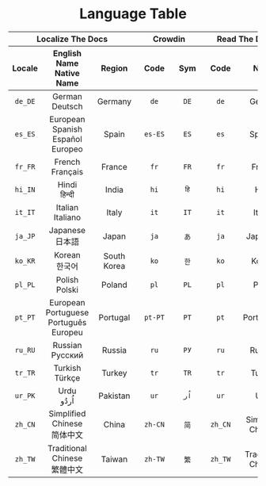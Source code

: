 <div align="center">
<h1>Language Table</h1>
</div>

<div align="center">
<table>
  <thead>
    <tr>
      <th rowspan="1" colspan="3" align="center" style="text-align: center"><div>Localize The Docs</div></th>
      <th rowspan="1" colspan="2" align="center" style="text-align: center"><div>Crowdin</div></th>
      <th rowspan="1" colspan="2" align="center" style="text-align: center"><div>Read The Docs</div></th>
    </tr>
    <tr>
      <!-- Localize The Docs -->
      <th rowspan="1" colspan="1" align="center" style="text-align: center"><div>Locale</div></th>
      <th rowspan="1" colspan="1" align="center" style="text-align: center"><div>
        <div>English Name</div>
        <div>Native Name</div>
      </div></th>
      <th rowspan="1" colspan="1" align="center" style="text-align: center"><div>&nbsp;&nbsp;Region&nbsp;&nbsp;</div></th>
      <!-- Crowdin -->
      <th rowspan="1" colspan="1" align="center" style="text-align: center"><div>&nbsp;&nbsp;Code&nbsp;&nbsp;</div></th>
      <th rowspan="1" colspan="1" align="center" style="text-align: center"><div>&nbsp;Sym&nbsp;</div></th>
      <!-- Read The Docs -->
      <th rowspan="1" colspan="1" align="center" style="text-align: center"><div>&nbsp;&nbsp;Code&nbsp;&nbsp;</div></th>
      <th rowspan="1" colspan="1" align="center" style="text-align: center"><div>&nbsp;&nbsp;Name&nbsp;&nbsp;</div></th>
    </tr>
  </thead>
  <tbody>
    <tr>
      <td rowspan="1" colspan="1" align="center" style="text-align: center"><div class="ltd-code"><code>de_DE</code></div></td>
      <td rowspan="1" colspan="1" align="center" style="text-align: center"><div class="ltd-name">
        <div class="ltd-name-english">German</div>
        <div class="ltd-name-native">Deutsch</div>
      </div></td>
      <td rowspan="1" colspan="1" align="center" style="text-align: center"><div class="ltd-region">Germany</div></td>
      <td rowspan="1" colspan="1" align="center" style="text-align: center"><div class="crowdin-code"><code>de</code></div></td>
      <td rowspan="1" colspan="1" align="center" style="text-align: center"><div class="crowdin-sym"><code>DE</code></div></td>
      <td rowspan="1" colspan="1" align="center" style="text-align: center"><div class="rtd-code"><code>de</code></div></td>
      <td rowspan="1" colspan="1" align="center" style="text-align: center"><div class="rtd-name">German</div></td>
    </tr>
    <tr>
      <td rowspan="1" colspan="1" align="center" style="text-align: center"><div class="ltd-code"><code>es_ES</code></div></td>
      <td rowspan="1" colspan="1" align="center" style="text-align: center"><div class="ltd-name">
        <div class="ltd-name-english">European Spanish</div>
        <div class="ltd-name-native">Español Europeo</div>
      </div></td>
      <td rowspan="1" colspan="1" align="center" style="text-align: center"><div class="ltd-region">Spain</div></td>
      <td rowspan="1" colspan="1" align="center" style="text-align: center"><div class="crowdin-code"><code>es-ES</code></div></td>
      <td rowspan="1" colspan="1" align="center" style="text-align: center"><div class="crowdin-sym"><code>ES</code></div></td>
      <td rowspan="1" colspan="1" align="center" style="text-align: center"><div class="rtd-code"><code>es</code></div></td>
      <td rowspan="1" colspan="1" align="center" style="text-align: center"><div class="rtd-name">Spanish</div></td>
    </tr>
    <tr>
      <td rowspan="1" colspan="1" align="center" style="text-align: center"><div class="ltd-code"><code>fr_FR</code></div></td>
      <td rowspan="1" colspan="1" align="center" style="text-align: center"><div class="ltd-name">
        <div class="ltd-name-english">French</div>
        <div class="ltd-name-native">Français</div>
      </div></td>
      <td rowspan="1" colspan="1" align="center" style="text-align: center"><div class="ltd-region">France</div></td>
      <td rowspan="1" colspan="1" align="center" style="text-align: center"><div class="crowdin-code"><code>fr</code></div></td>
      <td rowspan="1" colspan="1" align="center" style="text-align: center"><div class="crowdin-sym"><code>FR</code></div></td>
      <td rowspan="1" colspan="1" align="center" style="text-align: center"><div class="rtd-code"><code>fr</code></div></td>
      <td rowspan="1" colspan="1" align="center" style="text-align: center"><div class="rtd-name">French</td>
    </tr>
    <tr>
      <td rowspan="1" colspan="1" align="center" style="text-align: center"><div class="ltd-code"><code>hi_IN</code></div></td>
      <td rowspan="1" colspan="1" align="center" style="text-align: center"><div class="ltd-name">
        <div class="ltd-name-english">Hindi</div>
        <div class="ltd-name-native">हिन्दी</div>
      </div></td>
      <td rowspan="1" colspan="1" align="center" style="text-align: center"><div class="ltd-region">India</div></td>
      <td rowspan="1" colspan="1" align="center" style="text-align: center"><div class="crowdin-code"><code>hi</code></div></td>
      <td rowspan="1" colspan="1" align="center" style="text-align: center"><div class="crowdin-sym"><code>हि</code></div></td>
      <td rowspan="1" colspan="1" align="center" style="text-align: center"><div class="rtd-code"><code>hi</code></div></td>
      <td rowspan="1" colspan="1" align="center" style="text-align: center"><div class="rtd-name">Hindi</div></td>
    </tr>
    <tr>
      <td rowspan="1" colspan="1" align="center" style="text-align: center"><div class="ltd-code"><code>it_IT</code></div></td>
      <td rowspan="1" colspan="1" align="center" style="text-align: center"><div class="ltd-name">
        <div class="ltd-name-english">Italian</div>
        <div class="ltd-name-native">Italiano</div>
      </div></td>
      <td rowspan="1" colspan="1" align="center" style="text-align: center"><div class="ltd-region">Italy</div></td>
      <td rowspan="1" colspan="1" align="center" style="text-align: center"><div class="crowdin-code"><code>it</code></div></td>
      <td rowspan="1" colspan="1" align="center" style="text-align: center"><div class="crowdin-sym"><code>IT</code></div></td>
      <td rowspan="1" colspan="1" align="center" style="text-align: center"><div class="rtd-code"><code>it</code></div></td>
      <td rowspan="1" colspan="1" align="center" style="text-align: center"><div class="rtd-name">Italian</div></td>
    </tr>
    <tr>
      <td rowspan="1" colspan="1" align="center" style="text-align: center"><div class="ltd-code"><code>ja_JP</code></div></td>
      <td rowspan="1" colspan="1" align="center" style="text-align: center"><div class="ltd-name">
        <div class="ltd-name-english">Japanese</div>
        <div class="ltd-name-native">日本語</div>
      </div></td>
      <td rowspan="1" colspan="1" align="center" style="text-align: center"><div class="ltd-region">Japan</div></td>
      <td rowspan="1" colspan="1" align="center" style="text-align: center"><div class="crowdin-code"><code>ja</code></div></td>
      <td rowspan="1" colspan="1" align="center" style="text-align: center"><div class="crowdin-sym"><code>あ</code></div></td>
      <td rowspan="1" colspan="1" align="center" style="text-align: center"><div class="rtd-code"><code>ja</code></div></td>
      <td rowspan="1" colspan="1" align="center" style="text-align: center"><div class="rtd-name">Japanese</div></td>
    </tr>
    <tr>
      <td rowspan="1" colspan="1" align="center" style="text-align: center"><div class="ltd-code"><code>ko_KR</code></div></td>
      <td rowspan="1" colspan="1" align="center" style="text-align: center"><div class="ltd-name">
        <div class="ltd-name-english">Korean</div>
        <div class="ltd-name-native">한국어</div>
      </div></td>
      <td rowspan="1" colspan="1" align="center" style="text-align: center"><div class="ltd-region">South Korea</div></td>
      <td rowspan="1" colspan="1" align="center" style="text-align: center"><div class="crowdin-code"><code>ko</code></div></td>
      <td rowspan="1" colspan="1" align="center" style="text-align: center"><div class="crowdin-sym"><code>한</code></div></td>
      <td rowspan="1" colspan="1" align="center" style="text-align: center"><div class="rtd-code"><code>ko</code></div></td>
      <td rowspan="1" colspan="1" align="center" style="text-align: center"><div class="rtd-name">Korean</div></td>
    </tr>
    <tr>
      <td rowspan="1" colspan="1" align="center" style="text-align: center"><div class="ltd-code"><code>pl_PL</code></div></td>
      <td rowspan="1" colspan="1" align="center" style="text-align: center"><div class="ltd-name">
        <div class="ltd-name-english">Polish</div>
        <div class="ltd-name-native">Polski</div>
      </div></td>
      <td rowspan="1" colspan="1" align="center" style="text-align: center"><div class="ltd-region">Poland</div></td>
      <td rowspan="1" colspan="1" align="center" style="text-align: center"><div class="crowdin-code"><code>pl</code></div></td>
      <td rowspan="1" colspan="1" align="center" style="text-align: center"><div class="crowdin-sym"><code>PL</code></div></td>
      <td rowspan="1" colspan="1" align="center" style="text-align: center"><div class="rtd-code"><code>pl</code></div></td>
      <td rowspan="1" colspan="1" align="center" style="text-align: center"><div class="rtd-name">Polish</div></td>
    </tr>
    <tr>
      <td rowspan="1" colspan="1" align="center" style="text-align: center"><div class="ltd-code"><code>pt_PT</code></div></td>
      <td rowspan="1" colspan="1" align="center" style="text-align: center"><div class="ltd-name">
        <div class="ltd-name-english">European Portuguese</div>
        <div class="ltd-name-native">Português Europeu</div>
      </div></td>
      <td rowspan="1" colspan="1" align="center" style="text-align: center"><div class="ltd-region">Portugal</div></td>
      <td rowspan="1" colspan="1" align="center" style="text-align: center"><div class="crowdin-code"><code>pt-PT</code></div></td>
      <td rowspan="1" colspan="1" align="center" style="text-align: center"><div class="crowdin-sym"><code>PT</code></div></td>
      <td rowspan="1" colspan="1" align="center" style="text-align: center"><div class="rtd-code"><code>pt</code></div></td>
      <td rowspan="1" colspan="1" align="center" style="text-align: center"><div class="rtd-name">Portuguese</div></td>
    </tr>
    <tr>
      <td rowspan="1" colspan="1" align="center" style="text-align: center"><div class="ltd-code"><code>ru_RU</code></div></td>
      <td rowspan="1" colspan="1" align="center" style="text-align: center"><div class="ltd-name">
        <div class="ltd-name-english">Russian</div>
        <div class="ltd-name-native">Русский</div>
      </div></td>
      <td rowspan="1" colspan="1" align="center" style="text-align: center"><div class="ltd-region">Russia</div></td>
      <td rowspan="1" colspan="1" align="center" style="text-align: center"><div class="crowdin-code"><code>ru</code></div></td>
      <td rowspan="1" colspan="1" align="center" style="text-align: center"><div class="crowdin-sym"><code>РУ</code></div></td>
      <td rowspan="1" colspan="1" align="center" style="text-align: center"><div class="rtd-code"><code>ru</code></div></td>
      <td rowspan="1" colspan="1" align="center" style="text-align: center"><div class="rtd-name">Russian</div></td>
    </tr>
    <tr>
      <td rowspan="1" colspan="1" align="center" style="text-align: center"><div class="ltd-code"><code>tr_TR</code></div></td>
      <td rowspan="1" colspan="1" align="center" style="text-align: center"><div class="ltd-name">
        <div class="ltd-name-english">Turkish</div>
        <div class="ltd-name-native">Türkçe</div>
      </div></td>
      <td rowspan="1" colspan="1" align="center" style="text-align: center"><div class="ltd-region">Turkey</div></td>
      <td rowspan="1" colspan="1" align="center" style="text-align: center"><div class="crowdin-code"><code>tr</code></div></td>
      <td rowspan="1" colspan="1" align="center" style="text-align: center"><div class="crowdin-sym"><code>TR</code></div></td>
      <td rowspan="1" colspan="1" align="center" style="text-align: center"><div class="rtd-code"><code>tr</code></div></td>
      <td rowspan="1" colspan="1" align="center" style="text-align: center"><div class="rtd-name">Turkish</div></td>
    </tr>
    <tr>
      <td rowspan="1" colspan="1" align="center" style="text-align: center"><div class="ltd-code"><code>ur_PK</code></div></td>
      <td rowspan="1" colspan="1" align="center" style="text-align: center"><div class="ltd-name">
        <div class="ltd-name-english">Urdu</div>
        <div class="ltd-name-native">اُردُو </div>
      </div></td>
      <td rowspan="1" colspan="1" align="center" style="text-align: center"><div class="ltd-region">Pakistan</div></td>
      <td rowspan="1" colspan="1" align="center" style="text-align: center"><div class="crowdin-code"><code>ur</code></div></td>
      <td rowspan="1" colspan="1" align="center" style="text-align: center"><div class="crowdin-sym"><code>اُر</code></div></td>
      <td rowspan="1" colspan="1" align="center" style="text-align: center"><div class="rtd-code"><code>ur</code></div></td>
      <td rowspan="1" colspan="1" align="center" style="text-align: center"><div class="rtd-name">Urdu</div></td>
    </tr>
    <tr>
      <td rowspan="1" colspan="1" align="center" style="text-align: center"><div class="ltd-code"><code>zh_CN</code></div></td>
      <td rowspan="1" colspan="1" align="center" style="text-align: center"><div class="ltd-name">
        <div class="ltd-name-english">Simplified Chinese</div>
        <div class="ltd-name-native">简体中文</div>
      </div></td>
      <td rowspan="1" colspan="1" align="center" style="text-align: center"><div class="ltd-region">China</div></td>
      <td rowspan="1" colspan="1" align="center" style="text-align: center"><div class="crowdin-code"><code>zh-CN</code></div></td>
      <td rowspan="1" colspan="1" align="center" style="text-align: center"><div class="crowdin-sym"><code>简</code></div></td>
      <td rowspan="1" colspan="1" align="center" style="text-align: center"><div class="rtd-code"><code>zh_CN</code></div></td>
      <td rowspan="1" colspan="1" align="center" style="text-align: center"><div class="rtd-name">Simplified Chinese</div></td>
    </tr>
    <tr>
      <td rowspan="1" colspan="1" align="center" style="text-align: center"><div class="ltd-code"><code>zh_TW</code></div></td>
      <td rowspan="1" colspan="1" align="center" style="text-align: center"><div class="ltd-name">
        <div class="ltd-name-english">Traditional Chinese</div>
        <div class="ltd-name-native">繁體中文</div>
      </div></td>
      <td rowspan="1" colspan="1" align="center" style="text-align: center"><div class="ltd-region">Taiwan</div></td>
      <td rowspan="1" colspan="1" align="center" style="text-align: center"><div class="crowdin-code"><code>zh-TW</code></div></td>
      <td rowspan="1" colspan="1" align="center" style="text-align: center"><div class="crowdin-sym"><code>繁</code></div></td>
      <td rowspan="1" colspan="1" align="center" style="text-align: center"><div class="rtd-code"><code>zh_TW</code></div></td>
      <td rowspan="1" colspan="1" align="center" style="text-align: center"><div class="rtd-name">Traditional Chinese</div></td>
    </tr>
  </tbody>
</table>
</div>
